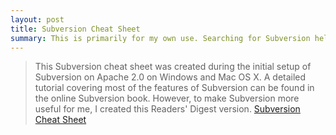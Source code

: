 ```yaml
---
layout: post
title: Subversion Cheat Sheet
summary: This is primarily for my own use. Searching for Subversion help on Google can be a daunting task. At some point I stumbled upon this gem and felt it important enough to share.
---
```

>This Subversion cheat sheet was created during the initial setup of Subversion on Apache 2.0 on Windows and Mac OS X. A detailed tutorial covering most of the features of Subversion can be found in the online Subversion book. However, to make Subversion more useful for me, I created this Readers' Digest version.
[Subversion Cheat Sheet](http://www.abbeyworkshop.com/howto/misc/svn01/)